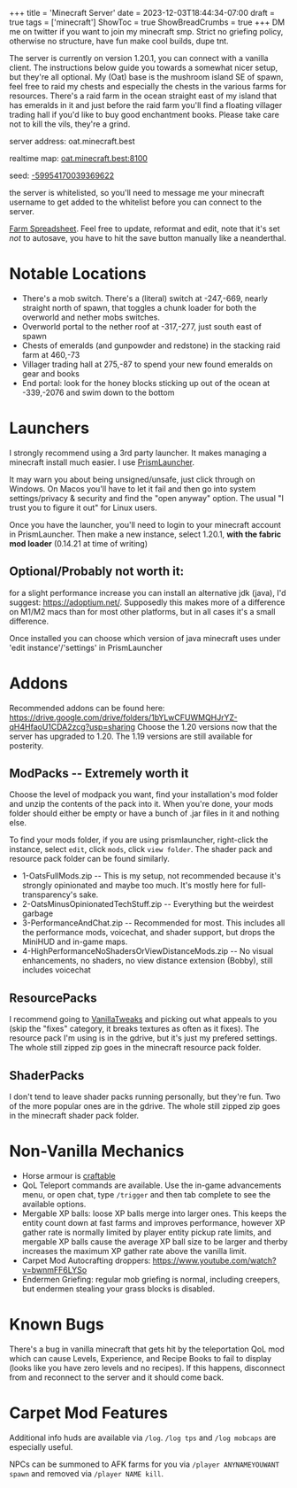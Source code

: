 +++
title = 'Minecraft Server'
date = 2023-12-03T18:44:34-07:00
draft = true
tags = ['minecraft']
ShowToc = true
ShowBreadCrumbs = true
+++
DM me on twitter if you want to join my minecraft smp. Strict no griefing policy, otherwise no structure, have fun make cool builds, dupe tnt.

The server is currently on version 1.20.1, you can connect with a vanilla client. The instructions below guide you towards a somewhat nicer setup, but they're all optional. My (Oat) base is the mushroom island SE of spawn, feel free to raid my chests and especially the chests in the various farms for resources. There's a raid farm in the ocean straight east of my island that has emeralds in it and just before the raid farm you'll find a floating villager trading hall if you'd like to buy good enchantment books. Please take care not to kill the vils, they're a grind.

server address: oat.minecraft.best

realtime map: [oat.minecraft.best:8100](http://oat.minecraft.best:8100)

seed: [-59954170039369622](https://www.chunkbase.com/apps/seed-map#-59954170039369622)

the server is whitelisted, so you'll need to message me your minecraft username to get added to the whitelist before you can connect to the server.

[Farm Spreadsheet](https://cryptpad.fr/sheet/#/2/sheet/edit/jXeRN4OK5njEo96nKO5Gfc9b/). Feel free to update, reformat and edit, note that it's set *not* to autosave, you have to hit the save button manually like a neanderthal.

# Notable Locations
- There's a mob switch. There's a (literal) switch at -247,-669, nearly straight north of spawn, that toggles a chunk loader for both the overworld and nether mobs switches.
- Overworld portal to the nether roof at -317,-277, just south east of spawn
- Chests of emeralds (and gunpowder and redstone) in the stacking raid farm at 460,-73
- Villager trading hall at 275,-87 to spend your new found emeralds on gear and books
- End portal: look for the honey blocks sticking up out of the ocean at -339,-2076 and swim down to the bottom

# Launchers
I strongly recommend using a 3rd party launcher. It makes managing a minecraft install much easier.
I use [PrismLauncher](https://prismlauncher.org/).

It may warn you about being unsigned/unsafe, just click through on Windows. On Macos you'll have to let it fail and then go into system settings/privacy & security and find the "open anyway" option. The usual "I trust you to figure it out" for Linux users.

Once you have the launcher, you'll need to login to your minecraft account in PrismLauncher. Then make a new instance, select 1.20.1, **with the fabric mod loader** (0.14.21 at time of writing)


## Optional/Probably not worth it:
for a slight performance increase you can install an alternative jdk (java), I'd suggest: https://adoptium.net/. Supposedly this makes more of a difference on M1/M2 macs than for most other platforms, but in all cases it's a small difference.

Once installed you can choose which version of java minecraft uses under 'edit instance'/'settings' in PrismLauncher


# Addons
Recommended addons can be found here: https://drive.google.com/drive/folders/1bYLwCFUWMQHJrYZ-qH4HfaoU1CDA2zcg?usp=sharing
Choose the 1.20 versions now that the server has upgraded to 1.20. The 1.19 versions are still available for posterity.

## ModPacks -- Extremely worth it
Choose the level of modpack you want, find your installation's mod folder and unzip the contents of the pack into it. When you're done, your mods folder should either be empty or have a bunch of .jar files in it and nothing else.

To find your mods folder, if you are using prismlauncher, right-click the instance, select `edit`, click `mods`, click `view folder`. The shader pack and resource pack folder can be found similarly.

* 1-OatsFullMods.zip -- This is my setup, not recommended because it's strongly opinionated and maybe too much. It's mostly here for full-transparency's sake.
* 2-OatsMinusOpinionatedTechStuff.zip -- Everything but the weirdest garbage
* 3-PerformanceAndChat.zip -- Recommended for most. This includes all the performance mods, voicechat, and shader support, but drops the MiniHUD and in-game maps.
* 4-HighPerformanceNoShadersOrViewDistanceMods.zip -- No visual enhancements, no shaders, no view distance extension (Bobby), still includes voicechat

## ResourcePacks
I recommend going to [VanillaTweaks](https://vanillatweaks.net/picker/resource-packs/) and picking out what appeals to you (skip the "fixes" category, it breaks textures as often as it fixes). The resource pack I'm using is in the gdrive, but it's just my prefered settings.
The whole still zipped zip goes in the minecraft resource pack folder.

## ShaderPacks
I don't tend to leave shader packs running personally, but they're fun. Two of the more popular ones are in the gdrive. The whole still zipped zip goes in the minecraft shader pack folder.

# Non-Vanilla Mechanics
* Horse armour is [craftable](https://vanillatweaks.net/assets/resources/previews/craftingtweaks/1.19/craftable%20horse%20armor.png?v2)
* QoL Teleport commands are available. Use the in-game advancements menu, or open chat, type `/trigger` and then tab complete to see the available options.
* Mergable XP balls: loose XP balls merge into larger ones. This keeps the entity count down at fast farms and improves performance, however XP gather rate is normally limited by player entity pickup rate limits, and mergable XP balls cause the average XP ball size to be larger and therby increases the maximum XP gather rate above the vanilla limit.
* Carpet Mod Autocrafting droppers: https://www.youtube.com/watch?v=bwnmFF6LYSo
* Endermen Griefing: regular mob griefing is normal, including creepers, but endermen stealing your grass blocks is disabled.

# Known Bugs
There's a bug in vanilla minecraft that gets hit by the teleportation QoL mod which can cause Levels, Experience, and Recipe Books to fail to display (looks like you have zero levels and no recipes). If this happens, disconnect from and reconnect to the server and it should come back.

# Carpet Mod Features

Additional info huds are available via `/log`. `/log tps` and `/log mobcaps` are especially useful.

NPCs can be summoned to AFK farms for you via `/player ANYNAMEYOUWANT spawn` and removed via `/player NAME kill`.
